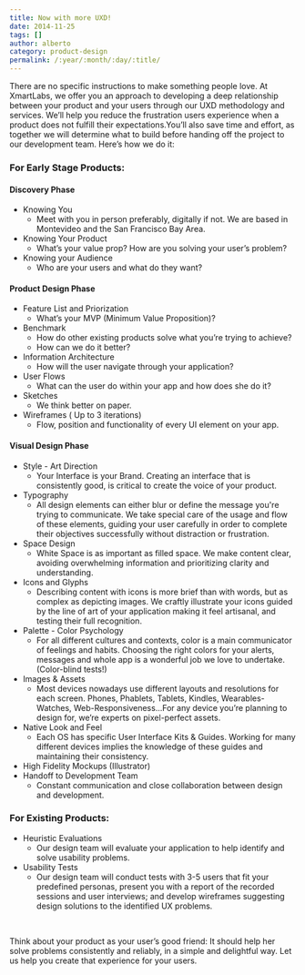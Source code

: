 ```yaml
---
title: Now with more UXD!
date: 2014-11-25
tags: []
author: alberto
category: product-design
permalink: /:year/:month/:day/:title/
---
```


<p>
There are no specific instructions to make something people love. At XmartLabs, we offer you an approach to developing a deep relationship between your product and your users through our UXD methodology and services. We’ll help you reduce the frustration
    users experience when a product does not fulfill their expectations.You’ll also save time and effort, as together we will determine what to build before handing off the project to our development team. Here’s how we do it:
</p>
<h3>For Early Stage Products:</h3>
<h4>Discovery Phase</h4>
<ul>
  <li>
    Knowing You
    <ul>
      <li>
        Meet with you in person preferably, digitally if not. We are based in Montevideo and the San Francisco Bay Area.
      </li>
    </ul>
  </li>
  <li>
    Knowing Your Product
    <ul>
      <li>
        What’s your value prop? How are you solving your user’s problem?
      </li>
    </ul>
  </li>
  <li>
    Knowing your Audience
    <ul>
      <li>
        Who are your users and what do they want?
      </li>
    </ul>
  </li>
</ul>

<h4>Product Design Phase</h4>
<ul>
  <li>
    Feature List and Priorization
    <ul>
      <li>
        What’s your MVP (Minimum Value Proposition)?
      </li>
    </ul>
  </li>
  <li>
    Benchmark
    <ul>
      <li>
        How do other existing products solve what you’re trying to achieve?
      </li>
      <li>
        How can we do it better?
      </li>
    </ul>
  </li>
  <li>
    Information Architecture
    <ul>
      <li>
        How will the user navigate through your application?
      </li>
    </ul>
  </li>


  <li>
    User Flows
    <ul>
      <li>
        What can the user do within your app and how does she do it?
      </li>
    </ul>
  </li>
  <li>
    Sketches
    <ul>
      <li>
        We think better on paper.
      </li>
    </ul>
  </li>
  <li>
    Wireframes ( Up to 3 iterations)
    <ul>
      <li>
        Flow, position and functionality of every UI element on your app.
      </li>
    </ul>
  </li>
</ul>


<h4>Visual Design Phase</h4>
<ul>
  <li>
    Style - Art Direction
    <ul>
      <li>
        Your Interface is your Brand. Creating an interface that is consistently good, is critical to create the voice of your product.
      </li>
    </ul>
  </li>
  <li>
    Typography
    <ul>
      <li>
        All design elements can either blur or define the message you're trying to communicate. We take special care of the usage and flow of these elements, guiding your user carefully in order to complete their objectives successfully without distraction or frustration.
      </li>
    </ul>
  </li>
  <li>
    Space Design
    <ul>
      <li>
        White Space is as important as filled space. We make content clear, avoiding overwhelming information and prioritizing clarity and understanding.
      </li>
    </ul>
  </li>
  <li>
    Icons and Glyphs
    <ul>
      <li>
        Describing content with icons is more brief than with words, but as complex as depicting images. We craftly illustrate your icons guided by the line of art of your application making it feel artisanal, and testing their full recognition.
      </li>
    </ul>
  </li>
  <li>
    Palette - Color Psychology
    <ul>
      <li>
        For all different cultures and contexts, color is a main communicator of feelings and habits. Choosing the right colors for your alerts, messages and whole app is a wonderful job we love to undertake. (Color-blind tests!)
      </li>
    </ul>
  </li>
  <li>
    Images & Assets
    <ul>
      <li>
        Most devices nowadays use different layouts and resolutions for each screen. Phones, Phablets, Tablets, Kindles, Wearables-Watches, Web-Responsiveness...For any device you’re planning to design for, we’re experts on pixel-perfect assets.
      </li>
    </ul>
  </li>


  <li>
    Native Look and Feel
    <ul>
      <li>
        Each OS has specific User Interface Kits & Guides. Working for many different devices implies the knowledge of these guides and maintaining their  consistency.
      </li>
    </ul>
  </li>
  <li>
    High Fidelity Mockups (Illustrator)
  </li>
  <li>
    Handoff to Development Team
    <ul>
      <li>
        Constant communication and close collaboration between design and development.
      </li>
    </ul>
  </li>
</ul>


<h3>For Existing Products:</h3>
<ul>
  <li>
    Heuristic Evaluations
    <ul>
      <li>
        Our design team will evaluate your application to help identify and solve usability problems.
      </li>
    </ul>
  </li>
  <li>
    Usability Tests
    <ul>
      <li>
        Our design team will conduct tests with 3-5 users that fit your predefined personas, present you with a report of the recorded sessions and user interviews; and develop wireframes suggesting design solutions to the identified UX problems.
      </li>
    </ul>
  </li>
</ul>

<br/>
<p>
Think about your product as your user’s good friend: It should help her solve problems consistently and reliably, in a simple and delightful way. Let us help you create that experience for your users.
</p>
